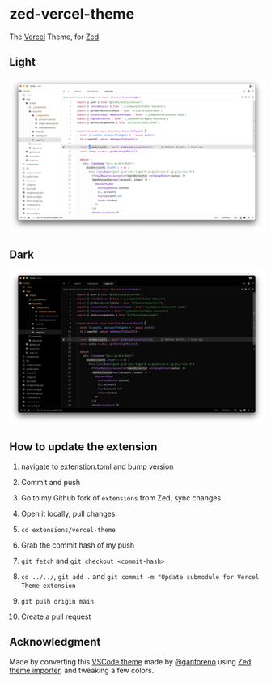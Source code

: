 # zed-vercel-theme
The [Vercel](https://vercel.com) Theme, for [Zed](https://zed.dev)

## Light

![Vercel Light](./assets/vercel-light.png)

## Dark

![Vercel Dark](./assets/vercel-dark.png)

## How to update the extension

1. navigate to [extenstion.toml](./extension.toml) and bump version

2. Commit and push

3. Go to my Github fork of `extensions` from Zed, sync changes.

4. Open it locally, pull changes.

5. `cd extensions/vercel-theme`

6. Grab the commit hash of my push

7. `git fetch` and `git checkout <commit-hash>`

8. `cd ../../`, `git add .` and `git commit -m "Update submodule for Vercel Theme extension`

9. `git push origin main`

10. Create a pull request



## Acknowledgment

Made by converting this [VSCode theme](https://github.com/gantoreno/vscode-vercel) made by [@gantoreno](https://github.com/gantoreno) using [Zed theme importer](https://zed.dev/blog/user-themes-now-in-preview), and tweaking a few colors.
